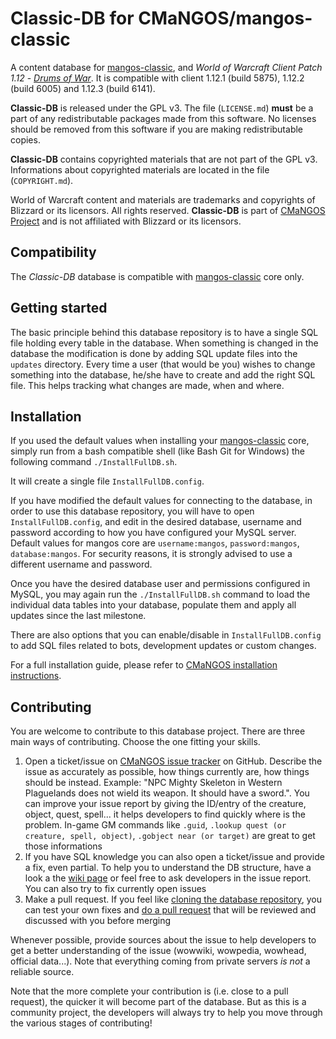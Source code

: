 Classic-DB for CMaNGOS/mangos-classic
=====================================
A content database for [mangos-classic][10], and *World of Warcraft Client Patch
1.12* - [_Drums of War_][50]. It is compatible with client 1.12.1 (build 5875), 1.12.2 (build 6005) and 1.12.3 (build 6141).

**Classic-DB** is released under the GPL v3. The file (`LICENSE.md`)
**must** be a part of any redistributable packages made from this software. No
licenses should be removed from this software if you are making redistributable
copies.

**Classic-DB** contains copyrighted materials that are not part of the GPL v3.
Informations about copyrighted materials are located in the file (`COPYRIGHT.md`).

World of Warcraft content and materials are trademarks and copyrights of Blizzard or its licensors. All rights reserved.
**Classic-DB** is part of [CMaNGOS Project][13] and is not affiliated with Blizzard or its licensors.

Compatibility
-------------
The *Classic-DB* database is compatible with [mangos-classic][10] core only.

Getting started
---------------
The basic principle behind this database repository is to have a single SQL file
holding every table in the database. When something is changed in the database
the modification is done by adding SQL update files into the `updates` directory.
Every time a user (that would be you) wishes to change something into the database, he/she
have to create and add the right SQL file. This helps tracking what changes are made, when and where.

Installation
------------
If you used the default values when installing your [mangos-classic][10] core, simply run from a bash compatible shell
(like Bash Git for Windows) the following command `./InstallFullDB.sh`.

It will create a single file `InstallFullDB.config`.

If you have modified the default values for connecting to the database, in order to use
this database repository, you will have to open `InstallFullDB.config`,
and edit in the desired database, username and password according to how you have
configured your MySQL server. Default values for mangos core are `username:mangos`,
`password:mangos`, `database:mangos`. For security reasons, it is strongly advised to
use a different username and password.

Once you have the desired database user and permissions configured in MySQL, you may
again run the `./InstallFullDB.sh` command to load the individual data tables into your
database, populate them and apply all updates since the last milestone.

There are also options that you can enable/disable in `InstallFullDB.config` to add SQL files related to bots, development updates or custom changes.

For a full installation guide, please refer to [CMaNGOS installation instructions][14].

Contributing
------------
You are welcome to contribute to this database project. There are three main ways of contributing. Choose the one fitting your skills.

1. Open a ticket/issue on [CMaNGOS issue tracker][15] on GitHub. Describe the issue as accurately as
possible, how things currently are, how things should be instead. Example: "NPC Mighty Skeleton in Western Plaguelands does not wield its weapon. It should have a sword.". You can improve your issue report by giving the ID/entry of the creature, object, quest, spell... it helps developers to find quickly where is the problem. In-game GM commands like `.guid`, `.lookup quest (or creature, spell, object)`, `.gobject near (or target)` are great to get those informations
2. If you have SQL knowledge you can also open a ticket/issue and provide a fix, even partial. To help you to understand the DB structure, have a look a the [wiki page][16] or feel free to ask developers in the issue report. You can also try to fix currently open issues
3. Make a pull request. If you feel like [cloning the database repository][17], you can test your own fixes and [do a pull request][18] that will be reviewed and discussed with you before merging

Whenever possible, provide sources about the issue to help developers to get a better understanding of the issue (wowwiki, wowpedia, wowhead, official data...). Note that everything coming from private servers *is not* a reliable source.

Note that the more complete your contribution is (i.e. close to a pull request), the quicker it will become part of the database.
But as this is a community project, the developers will always try to help you move through the various stages of contributing!

[10]: https://github.com/cmangos/mangos-classic/ "mangos classic"
[12]: https://github.com/cmangos/classic-db/ "content database"
[13]: https://cmangos.net/ "CMaNGOS Project"
[14]: https://github.com/cmangos/issues/wiki/Installation-Instructions "CMaNGOS installation instructions"
[15]: https://github.com/cmangos/issues/issues/ "CMaNGOS issue tracker"
[16]: https://github.com/cmangos/issues/wiki/mangosdb_struct
[17]: https://help.github.com/articles/fork-a-repo/
[18]: https://help.github.com/articles/creating-a-pull-request/

[50]: https://wowpedia.fandom.com/wiki/Patch_1.12.0 "WoW 1.12.0 - Drums of War"
